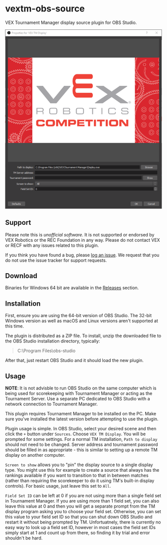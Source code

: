 # vextm-obs-source

VEX Tournament Manager display source plugin for OBS Studio.

![Alt Text](screenshot.png "VEX TM Display plugin screenshot")

## Support

Please note this is *unofficial software*. It is not supported or endorsed by VEX Robotics or the REC Foundation in any way. Please do not contact VEX or RECF with any issues related to this plugin.

If you think you have found a bug, please [log an issue](https://gitlab.com/dwabtech/vextm-obs-source/issues). We request that you do not use the issue tracker for support requests.

## Download

Binaries for Windows 64 bit are available in the [Releases](https://gitlab.com/dwabtech/vextm-obs-source/-/releases) section.

## Installation

First, ensure you are using the 64-bit version of OBS Studio. The 32-bit Windows version as well as macOS and Linux versions aren't supported at this time.

The plugin is distributed as a ZIP file. To install, unzip the downloaded file to the OBS Studio installation directory, typically:

> C:\Program Files\obs-studio

After that, just restart OBS Studio and it should load the new plugin.

## Usage

**NOTE**: It is not advisble to run OBS Studio on the same computer which is being used for scorekeeping with Tournament Manager or acting as the Tournament Server. Use a separate PC dedicated to OBS Studio with a network connection to Tournament Manager.

This plugin requires Tournament Manager to be installed on the PC. Make sure you've installed the latest version before attempting to use the plugin.

Plugin usage is simple. In OBS Studio, select your desired scene and then click the `+` button under `Sources`. Choose `VEX TM Display`.  You will be prompted for some settings. For a normal TM installation, `Path to display` should not need to be changed. Server address and tournament password should be filled in as appropriate - this is similar to setting up a remote TM display on another computer.

`Screen to show` allows you to "pin" the display source to a single display type. You might use this for example to create a source that always has the rankings available if you want to transition to that in between matches (rather than requiring the scorekeeper to do it using TM's built-in display controls). For basic usage, just leave this set to `All`.

`Field Set ID` can be left at 0 if you are not using more than a single field set in Tournament Manager. If you are using more than 1 field set, you can also leave this value at 0 and then you will get a separate prompt from the TM display program asking you to choose your field set. Otherwise, you can set this value to your field set ID so that you can shut down OBS Studio and restart it without being prompted by TM. Unfortuatnely, there is currently no easy way to look up a field set ID, however in most cases the field set IDs simply start at 1 and count up from there, so finding it by trial and error shouldn't be hard.
